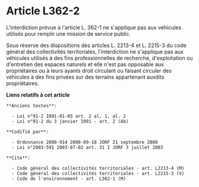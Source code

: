# Article L362-2

L'interdiction prévue à l'article L. 362-1 ne s'applique pas aux véhicules utilisés pour remplir une mission de service
public.

Sous réserve des dispositions des articles L. 2213-4 et L. 2215-3 du code général des collectivités territoriales,
l'interdiction ne s'applique pas aux véhicules utilisés à des fins professionnelles de recherche, d'exploitation ou
d'entretien des espaces naturels et elle n'est pas opposable aux propriétaires ou à leurs ayants droit circulant ou faisant
circuler des véhicules à des fins privées sur des terrains appartenant auxdits propriétaires.

**Liens relatifs à cet article**

	**Anciens textes**:

	  - Loi n°91-2 1991-01-03 art. 2 al. 1, al. 2
	  - Loi n°91-2 du 3 janvier 1991 - art. 2 (Ab)

	**Codifié par**:

	  - Ordonnance 2000-914 2000-09-18 JORF 21 septembre 2000
	  - Loi n°2003-591 2003-07-02 art. 31 I JORF 3 juillet 2003

	**Cite**:

	  - Code général des collectivités territoriales - art. L2213-4 (M)
	  - Code général des collectivités territoriales - art. L2215-3 (V)
	  - Code de l'environnement - art. L362-1 (M)
